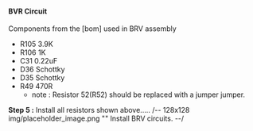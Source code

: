 #### BVR Circuit #### 
Components from the [bom] used in BRV assembly

- R105	3.9K
- R106	1K	
- C31	0.22uF
- D36	Schottky
- D35	Schottky
- R49	470R
	- note : Resistor 52(R52) should be replaced with a jumper jumper.	

**Step 5 :** Install all resistors shown above.....
/-- 128x128 img/placeholder_image.png "" Install BRV circuits. --/
